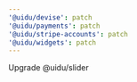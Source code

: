 ```yaml
---
'@uidu/devise': patch
'@uidu/payments': patch
'@uidu/stripe-accounts': patch
'@uidu/widgets': patch
---
```


Upgrade @uidu/slider
